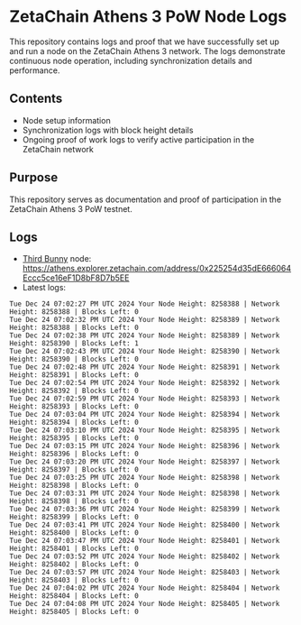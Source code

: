 # ZetaChain Athens 3 PoW Node Logs
This repository contains logs and proof that we have successfully set up and run a node on the ZetaChain Athens 3 network. The logs demonstrate continuous node operation, including synchronization details and performance.

## Contents
- Node setup information
- Synchronization logs with block height details
- Ongoing proof of work logs to verify active participation in the ZetaChain network

## Purpose
This repository serves as documentation and proof of participation in the ZetaChain Athens 3 PoW testnet.

## Logs

- [Third Bunny](https://thirdbunny.xyz/) node: https://athens.explorer.zetachain.com/address/0x225254d35dE666064Eccc5ce16eF1D8bF8D7b5EE
- Latest logs:
```
Tue Dec 24 07:02:27 PM UTC 2024 Your Node Height: 8258388 | Network Height: 8258388 | Blocks Left: 0
Tue Dec 24 07:02:32 PM UTC 2024 Your Node Height: 8258389 | Network Height: 8258388 | Blocks Left: 0
Tue Dec 24 07:02:38 PM UTC 2024 Your Node Height: 8258389 | Network Height: 8258390 | Blocks Left: 1
Tue Dec 24 07:02:43 PM UTC 2024 Your Node Height: 8258390 | Network Height: 8258390 | Blocks Left: 0
Tue Dec 24 07:02:48 PM UTC 2024 Your Node Height: 8258391 | Network Height: 8258391 | Blocks Left: 0
Tue Dec 24 07:02:54 PM UTC 2024 Your Node Height: 8258392 | Network Height: 8258392 | Blocks Left: 0
Tue Dec 24 07:02:59 PM UTC 2024 Your Node Height: 8258393 | Network Height: 8258393 | Blocks Left: 0
Tue Dec 24 07:03:04 PM UTC 2024 Your Node Height: 8258394 | Network Height: 8258394 | Blocks Left: 0
Tue Dec 24 07:03:10 PM UTC 2024 Your Node Height: 8258395 | Network Height: 8258395 | Blocks Left: 0
Tue Dec 24 07:03:15 PM UTC 2024 Your Node Height: 8258396 | Network Height: 8258396 | Blocks Left: 0
Tue Dec 24 07:03:20 PM UTC 2024 Your Node Height: 8258397 | Network Height: 8258397 | Blocks Left: 0
Tue Dec 24 07:03:25 PM UTC 2024 Your Node Height: 8258398 | Network Height: 8258398 | Blocks Left: 0
Tue Dec 24 07:03:31 PM UTC 2024 Your Node Height: 8258398 | Network Height: 8258398 | Blocks Left: 0
Tue Dec 24 07:03:36 PM UTC 2024 Your Node Height: 8258399 | Network Height: 8258399 | Blocks Left: 0
Tue Dec 24 07:03:41 PM UTC 2024 Your Node Height: 8258400 | Network Height: 8258400 | Blocks Left: 0
Tue Dec 24 07:03:47 PM UTC 2024 Your Node Height: 8258401 | Network Height: 8258401 | Blocks Left: 0
Tue Dec 24 07:03:52 PM UTC 2024 Your Node Height: 8258402 | Network Height: 8258402 | Blocks Left: 0
Tue Dec 24 07:03:57 PM UTC 2024 Your Node Height: 8258403 | Network Height: 8258403 | Blocks Left: 0
Tue Dec 24 07:04:02 PM UTC 2024 Your Node Height: 8258404 | Network Height: 8258404 | Blocks Left: 0
Tue Dec 24 07:04:08 PM UTC 2024 Your Node Height: 8258405 | Network Height: 8258405 | Blocks Left: 0
```
